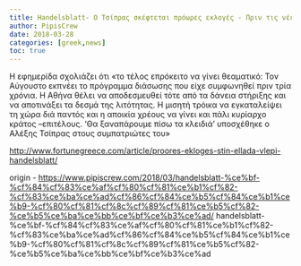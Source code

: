 ```yaml
---
title: Handelsblatt- Ο Τσίπρας σκέφτεται πρόωρες εκλογές - Πριν τις νέες περικοπές
author: PipisCrew
date: 2018-03-28
categories: [greek,news]
toc: true
---
```


Η εφημερίδα σχολιάζει ότι «το τέλος επρόκειτο να γίνει θεαματικό: Τον Αύγουστο εκπνέει το πρόγραμμα διάσωσης που είχε συμφωνηθεί πριν τρία χρόνια. Η Αθήνα θέλει να αποδεσμευθεί τότε από τα δάνεια στήριξης και να αποτινάξει τα δεσμά της λιτότητας. Η μισητή τρόικα να εγκαταλείψει τη χώρα διά παντός και η αποικία χρέους να γίνει και πάλι κυρίαρχο κράτος –επιτέλους. ‘Θα ξαναπάρουμε πίσω τα κλειδιά’ υποσχέθηκε ο Αλέξης Τσίπρας στους συμπατριώτες του»

http://www.fortunegreece.com/article/proores-ekloges-stin-ellada-vlepi-handelsblatt/

origin - https://www.pipiscrew.com/2018/03/handelsblatt-%ce%bf-%cf%84%cf%83%ce%af%cf%80%cf%81%ce%b1%cf%82-%cf%83%ce%ba%ce%ad%cf%86%cf%84%ce%b5%cf%84%ce%b1%ce%b9-%cf%80%cf%81%cf%8c%cf%89%cf%81%ce%b5%cf%82-%ce%b5%ce%ba%ce%bb%ce%bf%ce%b3%ce%ad/ handelsblatt-%ce%bf-%cf%84%cf%83%ce%af%cf%80%cf%81%ce%b1%cf%82-%cf%83%ce%ba%ce%ad%cf%86%cf%84%ce%b5%cf%84%ce%b1%ce%b9-%cf%80%cf%81%cf%8c%cf%89%cf%81%ce%b5%cf%82-%ce%b5%ce%ba%ce%bb%ce%bf%ce%b3%ce%ad